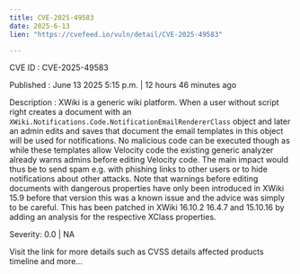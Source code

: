 ```yaml
---
title: CVE-2025-49583
date: 2025-6-13
lien: "https://cvefeed.io/vuln/detail/CVE-2025-49583"

---
```


CVE ID : CVE-2025-49583

Published :  June 13
2025
5:15 p.m. | 12 hours
46 minutes ago

Description : XWiki is a generic wiki platform. When a user without script right creates a document with an `XWiki.Notifications.Code.NotificationEmailRendererClass` object
and later an admin edits and saves that document
the email templates in this object will be used for notifications. No malicious code can be executed
though
as while these templates allow Velocity code
the existing generic analyzer already warns admins before editing Velocity code. The main impact would thus be to send spam
e.g.
with phishing links to other users or to hide notifications about other attacks. Note that warnings before editing documents with dangerous properties have only been introduced in XWiki 15.9
before that version
this was a known issue and the advice was simply to be careful. This has been patched in XWiki 16.10.2
16.4.7 and 15.10.16 by adding an analysis for the respective XClass properties.

Severity: 0.0 | NA

Visit the link for more details
such as CVSS details
affected products
timeline
and more...
